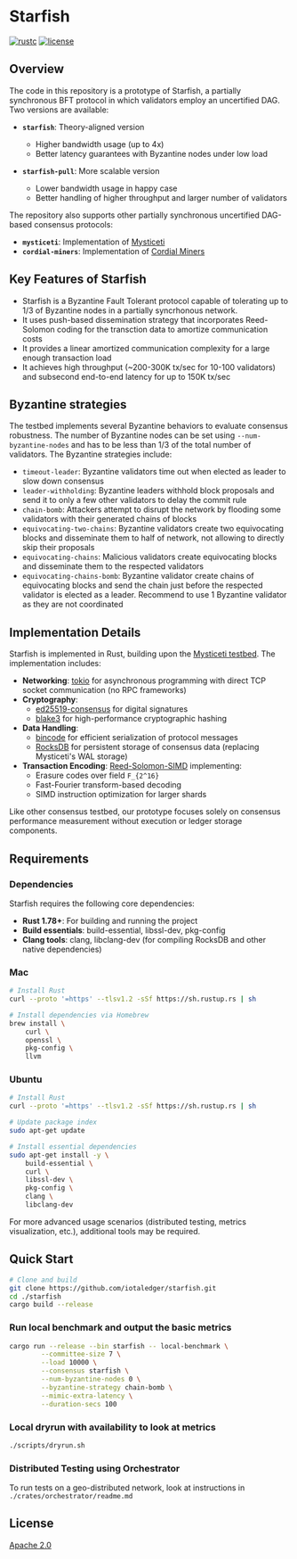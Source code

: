 # Starfish

[![rustc](https://img.shields.io/badge/rustc-1.78+-blue?style=flat-square&logo=rust)](https://www.rust-lang.org)
[![license](https://img.shields.io/badge/license-Apache-blue.svg?style=flat-square)](LICENSE)

## Overview

The code in this repository is a prototype of Starfish, a partially synchronous BFT protocol in which validators employ an uncertified DAG. Two versions are available:
- **`starfish`**: Theory-aligned version
  - Higher bandwidth usage (up to 4x)
  - Better latency guarantees with Byzantine nodes under low load

- **`starfish-pull`**: More scalable version
  - Lower bandwidth usage in happy case
  - Better handling of higher throughput and larger number of validators

The repository also supports other partially synchronous uncertified DAG-based consensus protocols:
- **`mysticeti`**: Implementation of [Mysticeti](https://www.cs.cornell.edu/~babel/papers/mysticeti.pdf)
- **`cordial-miners`**: Implementation of [Cordial Miners](https://arxiv.org/pdf/2205.09174)

## Key Features of Starfish

- Starfish is a Byzantine Fault Tolerant protocol capable of tolerating up to 1/3 of Byzantine nodes in a partially syncrhonous network.
- It uses push-based dissemination strategy that incorporates Reed-Solomon coding for the transction data to amortize communication costs
- It provides a linear amortized communication complexity for a large enough transaction load
- It achieves high throughput (~200-300K tx/sec for 10-100 validators) and subsecond end-to-end latency for up to 150K tx/sec 

## Byzantine strategies

The testbed implements several Byzantine behaviors to evaluate consensus robustness. The number of Byzantine nodes can be set using `--num-byzantine-nodes`
and has to be less than 1/3 of the total number of validators. The Byzantine strategies include:

 - `timeout-leader`: Byzantine validators time out when elected as leader to slow down consensus
 - `leader-withholding`: Byzantine leaders withhold block proposals and send it to only a few other validators to delay the commit rule
 - `chain-bomb`: Attackers attempt to disrupt the network by flooding some validators with their generated chains of blocks
 - `equivocating-two-chains`: Byzantine validators create two equivocating blocks and disseminate them to half of network, not allowing to directly skip their proposals
 - `equivocating-chains`: Malicious validators create equivocating blocks and disseminate them to the respected validators
 - `equivocating-chains-bomb`: Byzantine validator create chains of equivocating blocks and send the chain just before the respected validator is elected as a leader. Recommend to use 1 Byzantine validator as they are not coordinated

## Implementation Details

Starfish is implemented in Rust, building upon the [Mysticeti testbed](https://github.com/asonnino/mysticeti/tree/paper). The implementation includes:

- **Networking**: [tokio](https://tokio.rs) for asynchronous programming with direct TCP socket communication (no RPC frameworks)
- **Cryptography**:
  - [ed25519-consensus](https://docs.rs/ed25519-consensus/) for digital signatures
  - [blake3](https://docs.rs/blake3/) for high-performance cryptographic hashing
- **Data Handling**:
  - [bincode](https://docs.rs/bincode/) for efficient serialization of protocol messages
  - [RocksDB](https://rocksdb.org/) for persistent storage of consensus data (replacing Mysticeti's WAL storage)
- **Transaction Encoding**: [Reed-Solomon-SIMD](https://crates.io/crates/reed-solomon-simd) implementing:
  - Erasure codes over field `F_{2^16}`
  - Fast-Fourier transform-based decoding
  - SIMD instruction optimization for larger shards

Like other consensus testbed, our prototype focuses solely on consensus performance measurement without execution or ledger storage components.
## Requirements

### Dependencies

Starfish requires the following core dependencies:

- **Rust 1.78+**: For building and running the project
- **Build essentials**: build-essential, libssl-dev, pkg-config
- **Clang tools**: clang, libclang-dev (for compiling RocksDB and other native dependencies)


### Mac
```bash
# Install Rust
curl --proto '=https' --tlsv1.2 -sSf https://sh.rustup.rs | sh

# Install dependencies via Homebrew
brew install \
    curl \
    openssl \
    pkg-config \
    llvm
```

### Ubuntu
```bash
# Install Rust
curl --proto '=https' --tlsv1.2 -sSf https://sh.rustup.rs | sh

# Update package index
sudo apt-get update

# Install essential dependencies
sudo apt-get install -y \
    build-essential \
    curl \
    libssl-dev \
    pkg-config \
    clang \
    libclang-dev
```

For more advanced usage scenarios (distributed testing, metrics visualization, etc.), additional tools may be required.
## Quick Start

```bash
# Clone and build
git clone https://github.com/iotaledger/starfish.git
cd ./starfish
cargo build --release
```

### Run local benchmark and output the basic metrics
```bash
cargo run --release --bin starfish -- local-benchmark \
        --committee-size 7 \
        --load 10000 \
        --consensus starfish \
        --num-byzantine-nodes 0 \
        --byzantine-strategy chain-bomb \
        --mimic-extra-latency \
        --duration-secs 100
```
### Local dryrun with availability to look at metrics
```bash
./scripts/dryrun.sh
```
### Distributed Testing using Orchestrator

To run tests on a geo-distributed network, look at instructions in `./crates/orchestrator/readme.md`


## License
[Apache 2.0](LICENSE)